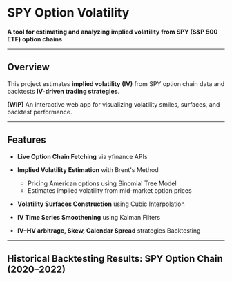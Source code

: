 # SPY Option Volatility

**A tool for estimating and analyzing implied volatility from SPY (S&P 500 ETF) option chains**

---

## Overview

This project estimates **implied volatility (IV)** from SPY option chain data and backtests **IV-driven trading strategies**.

**[WIP]** An interactive web app for visualizing volatility smiles, surfaces, and backtest performance.

---

## Features

- **Live Option Chain Fetching** via yfinance APIs
  
- **Implied Volatility Estimation** with Brent's Method
  - Pricing American options using Binomial Tree Model
  - Estimates implied volatility from mid-market option prices
    
- **Volatility Surfaces Construction** using Cubic Interpolation

- **IV Time Series Smoothening** using Kalman Filters

- **IV–HV arbitrage, Skew, Calendar Spread** strategies Backtesting

---

## Historical Backtesting Results: SPY Option Chain (2020–2022)